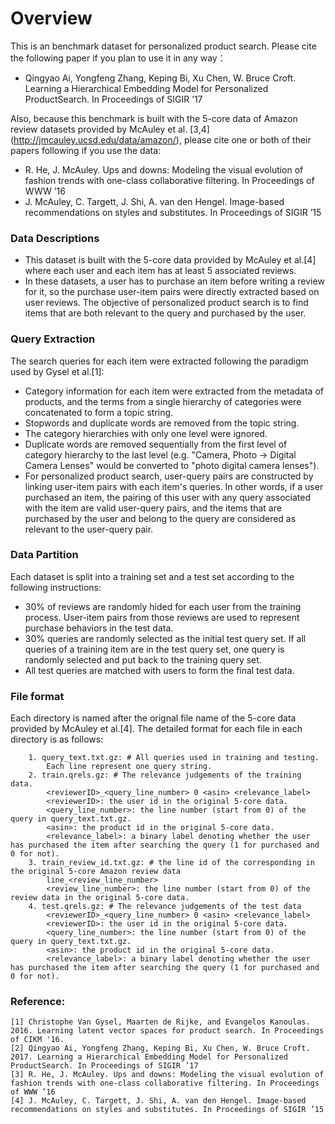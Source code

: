 # Overview #
This is an benchmark dataset for personalized product search. Please cite the following paper if you plan to use it in any way：
    
*	Qingyao Ai, Yongfeng Zhang, Keping Bi, Xu Chen, W. Bruce Croft. Learning a Hierarchical Embedding Model for Personalized ProductSearch. In Proceedings of SIGIR ’17
    	
Also, because this benchmark is built with the 5-core data of Amazon review datasets provided by McAuley et al. [3,4] (http://jmcauley.ucsd.edu/data/amazon/), please cite one or both of their papers following if you use the data:

*	R. He, J. McAuley. Ups and downs: Modeling the visual evolution of fashion trends with one-class collaborative filtering. In Proceedings of WWW ’16
*	J. McAuley, C. Targett, J. Shi, A. van den Hengel. Image-based recommendations on styles and substitutes. In Proceedings of SIGIR ’15


### Data Descriptions ###

*	This dataset is built with the 5-core data provided by McAuley et al.[4] where each user and each item has at least 5 associated reviews.
*	In these datasets, a user has to purchase an item before writing a review for it, so the purchase user-item pairs were directly extracted based on user reviews. The objective of personalized product search is to find items that are both relevant to the query and purchased by the user.

### Query Extraction ###


The search queries for each item were extracted following the paradigm used by Gysel et al.[1]:
*	Category information for each item were extracted from the metadata of products, and the terms from a single hierarchy of categories were concatenated to form a topic string.
*	Stopwords and duplicate words are removed from the topic string.
*	The category hierarchies with only one level were ignored.
*	Duplicate words are removed sequentially from the first level of category hierarchy to the last level (e.g. "Camera, Photo -> Digital Camera Lenses" would be converted to "photo digital camera lenses").
*	For personalized product search, user-query pairs are constructed by linking user-item pairs with each item's queries. In other words, if a user purchased an item, the pairing of this user with any query associated with the item are valid user-query pairs, and the items that are purchased by the user and belong to the query are considered as relevant to the user-query pair.


### Data Partition ###
Each dataset is split into a training set and a test set according to the following instructions:
*	30\% of reviews are randomly hided for each user from the training process. User-item pairs from those reviews are used to represent purchase behaviors in the test data.
*	30\% queries are randomly selected as the initial test query set. If all queries of a training item are in the test query set, one query is randomly selected and put back to the training query set.
*	All test queries are matched with users to form the final test data.

### File format ###

Each directory is named after the orignal file name of the 5-core data provided by McAuley et al.[4]. The detailed format for each file in each directory is as follows: 
```
    1. query_text.txt.gz: # All queries used in training and testing.
    	Each line represent one query string.
	2. train.qrels.gz: # The relevance judgements of the training data.
    	<reviewerID>_<query_line_number> 0 <asin> <relevance_label>
    	<reviewerID>: the user id in the original 5-core data.
    	<query_line_number>: the line number (start from 0) of the query in query_text.txt.gz.
    	<asin>: the product id in the original 5-core data.
    	<relevance_label>: a binary label denoting whether the user has purchased the item after searching the query (1 for purchased and 0 for not).
    3. train_review_id.txt.gz: # the line id of the corresponding in the original 5-core Amazon review data
    	line_<review_line_number>
    	<review_line_number>: the line number (start from 0) of the review data in the original 5-core data.
    4. test.qrels.gz: # The relevance judgements of the test data
    	<reviewerID>_<query_line_number> 0 <asin> <relevance_label>
    	<reviewerID>: the user id in the original 5-core data.
    	<query_line_number>: the line number (start from 0) of the query in query_text.txt.gz.
    	<asin>: the product id in the original 5-core data.
    	<relevance_label>: a binary label denoting whether the user has purchased the item after searching the query (1 for purchased and 0 for not).
```

### Reference: ###
    [1] Christophe Van Gysel, Maarten de Rijke, and Evangelos Kanoulas. 2016. Learning latent vector spaces for product search. In Proceedings of CIKM '16.
    [2] Qingyao Ai, Yongfeng Zhang, Keping Bi, Xu Chen, W. Bruce Croft. 2017. Learning a Hierarchical Embedding Model for Personalized ProductSearch. In Proceedings of SIGIR ’17
    [3] R. He, J. McAuley. Ups and downs: Modeling the visual evolution of fashion trends with one-class collaborative filtering. In Proceedings of WWW ’16
	[4] J. McAuley, C. Targett, J. Shi, A. van den Hengel. Image-based recommendations on styles and substitutes. In Proceedings of SIGIR ’15